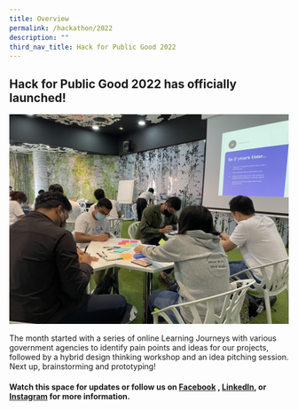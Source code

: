 ```yaml
---
title: Overview
permalink: /hackathon/2022
description: ""
third_nav_title: Hack for Public Good 2022
---
```



## Hack for Public Good 2022 has officially launched!
![Alt text for image on Isomer site](/images/hack22_design_workshop_2.jpg)

The month started with a series of online Learning Journeys with various government agencies to identify pain points and ideas for our projects, followed by a hybrid design thinking workshop and an idea pitching session. Next up, brainstorming and prototyping!

#### Watch this space for updates or follow us on [Facebook](https://www.facebook.com/opengovsg/) , [LinkedIn](https://www.linkedin.com/company/open-government-products), or [Instagram](https://www.instagram.com/opengovsg/) for more information.